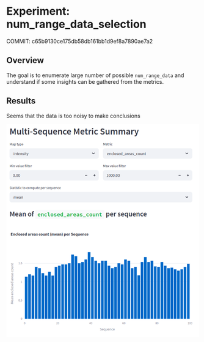 # Experiment: num_range_data_selection

COMMIT: c65b9130ce175db58db161bb1d9ef8a7890ae7a2

## Overview

The goal is to enumerate large number of possible `num_range_data` and understand if some insights can be gathered from the metrics. 

## Results

Seems that the data is too noisy to make conclusions

![](image.png)



